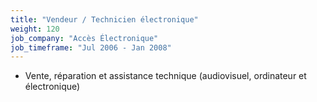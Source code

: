 ```yaml
---
title: "Vendeur / Technicien électronique"
weight: 120
job_company: "Accès Électronique"
job_timeframe: "Jul 2006 - Jan 2008"
---
```


* Vente, réparation et assistance technique (audiovisuel, ordinateur et électronique) 
